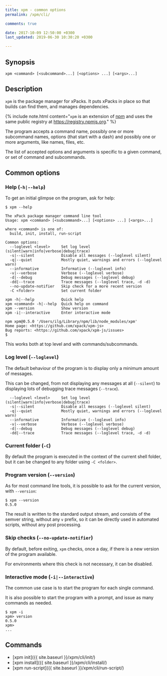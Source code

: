 ```yaml
---
title: xpm - common options
permalink: /xpm/cli/

comments: true

date: 2017-10-09 12:50:00 +0300
last_updated: 2019-06-30 10:30:20 +0300

---
```


## Synopsis

```
xpm <command> [<subcommand>...] [<options> ...] [<args>...]
```

## Description

`xpm` is the package manager for xPacks. It puts xPacks in place so 
that builds can find them, and manages dependencies.

{% include note.html content="`xpm` is an extension of
[npm](https://docs.npmjs.com/cli/npm.html) and 
uses the same public registry at https://registry.npmjs.org." %}

The program accepts a command name, possibly one or more subcommand
names, options (that start with a dash) and possibly one or more
arguments, like names, files, etc.

The list of accepted options and arguments is specific to a given
command, or set of command and subcommands.

## Common options

### Help (`-h|--help`)

To get an initial glimpse on the program, ask for help:

```
$ xpm --help

The xPack package manager command line tool
Usage: xpm <command> [<subcommand>...] [<options> ...] [<args>...]

where <command> is one of:
  build, init, install, run-script

Common options:
  --loglevel <level>     Set log level (silent|warn|info|verbose|debug|trace) 
  -s|--silent            Disable all messages (--loglevel silent) 
  -q|--quiet             Mostly quiet, warnings and errors (--loglevel warn) 
  --informative          Informative (--loglevel info) 
  -v|--verbose           Verbose (--loglevel verbose) 
  -d|--debug             Debug messages (--loglevel debug) 
  -dd|--trace            Trace messages (--loglevel trace, -d -d) 
  --no-update-notifier   Skip check for a more recent version 
  -C <folder>            Set current folder 

xpm -h|--help            Quick help 
xpm <command> -h|--help  Quick help on command 
xpm --version            Show version 
xpm -i|--interactive     Enter interactive mode 

npm xpm@0.5.0 '/Users/ilg/Library/npm/lib/node_modules/xpm'
Home page: <https://github.com/xpack/xpm-js>
Bug reports: <https://github.com/xpack/xpm-js/issues>
$
```

This works both at top level and with commands/subcommands.

### Log level (`--loglevel`)

The default behaviour of the program is to display only a minimum
amount of messages.

This can be changed, from not displaying any messages at all (`--silent`)
to displaying lots of debugging trace messages (`--trace`).

```
  --loglevel <level>     Set log level (silent|warn|info|verbose|debug|trace) 
  -s|--silent            Disable all messages (--loglevel silent) 
  -q|--quiet             Mostly quiet, warnings and errors (--loglevel warn) 
  --informative          Informative (--loglevel info) 
  -v|--verbose           Verbose (--loglevel verbose) 
  -d|--debug             Debug messages (--loglevel debug) 
  -dd|--trace            Trace messages (--loglevel trace, -d -d) 
```

### Current folder (`-C`)

By default the program is executed in the context of the current shell 
folder, but it can be changed to any folder using `-C <folder>`.

### Program version (`--version`)

As for most command line tools, it is possible to ask for the current 
version, with `--version`:

```console
$ xpm --version
0.5.0
```

The result is written to the standard output stream, and consists of the
semver string, without any `v` prefix, so it can be directly used in 
automated scripts, without any post processing.

### Skip checks (`--no-update-notifier`)

By default, before exiting, `xpm` checks, once a day, if there is a 
new version of the program available.

For environments where this check is not necessary, it can be disabled.

### Interactive mode (`-i|--interactive`)

The common use case is to start the program for each single command.

It is also possible to start the program with a prompt, and issue as many
commands as needed.

```console
$ xpm -i
xpm> version
0.5.0
xpm> 
...
```

## Commands

* [xpm init]({{ site.baseurl }}/xpm/cli/init/)
* [xpm install]({{ site.baseurl }}/xpm/cli/install/)
* [xpm run-script]({{ site.baseurl }}/xpm/cli/run-script/)
